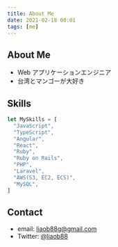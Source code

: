 ```yaml
---
title: About Me
date: 2021-02-18 00:01
tags: [me]
---
```


## About Me

- Web アプリケーションエンジニア
- 台湾とマンゴーが大好き

## Skills

```js
let MySkills = [
  "JavaScript",
  "TypeScript",
  "Angular",
  "React",
  "Ruby",
  "Ruby on Rails",
  "PHP",
  "Laravel",
  "AWS(S3, EC2, ECS)",
  "MySQL",
]
```

## Contact

- email: liaob88g@gmail.com
- Twitter: [@liaob88](https://twitter.com/liaob88)
